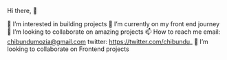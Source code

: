 Hi there, 👋

👀 I’m interested in building projects
🔭 I’m currently on my front end journey
👯 I’m looking to collaborate on amazing projects
📫 How to reach me
    email: chibundumozia@gmail.com
    twitter: https://twitter.com/chibundu_
💞️ I’m looking to collaborate on Frontend projects

